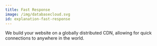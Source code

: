 ```yaml
---
title: Fast Response
image: /img/databasecloud.svg
id: explanation-fast-response
---
```

We build your website on a globally distributed CDN, allowing for quick connections to anywhere in the world.